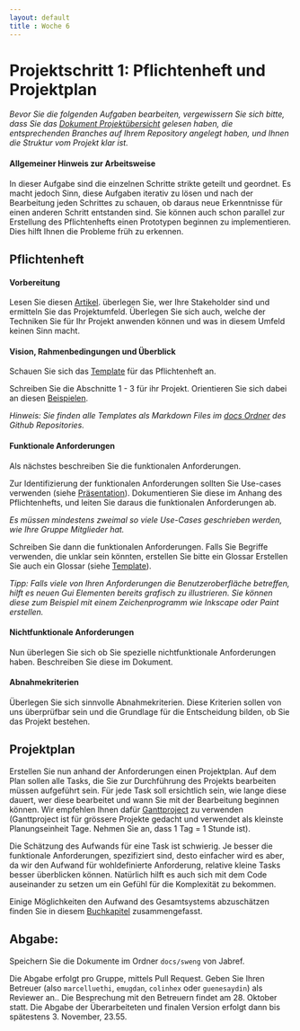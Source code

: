 ```yaml
---
layout: default
title : Woche 6
---
```

# Projektschritt 1: Pflichtenheft und Projektplan


*Bevor Sie die folgenden Aufgaben bearbeiten, vergewissern Sie sich bitte, dass Sie das [Dokument Projektübersicht](../project-summary.html) gelesen haben, die entsprechenden Branches auf Ihrem Repository angelegt haben, und Ihnen die Struktur vom Projekt klar ist.*

#### Allgemeiner Hinweis zur Arbeitsweise

In dieser Aufgabe sind die einzelnen Schritte strikte geteilt und geordnet. Es macht jedoch Sinn, diese Aufgaben iterativ zu lösen und nach der Bearbeitung jeden Schrittes zu schauen, ob daraus neue Erkenntnisse für einen anderen Schritt entstanden sind. Sie können auch schon parallel zur Erstellung des Pflichtenhefts einen Prototypen beginnen zu implementieren. Dies hilft Ihnen die Probleme früh zu erkennen. 

## Pflichtenheft

#### Vorbereitung
Lesen Sie diesen [Artikel](https://adam.unibas.ch/goto_adam_file_1059779_download.html). überlegen Sie, wer Ihre Stakeholder sind und ermitteln Sie das Projektumfeld. Überlegen Sie sich auch, welche der Techniken Sie für Ihr Projekt anwenden können und was in diesem Umfeld keinen Sinn macht. 

#### Vision, Rahmenbedingungen und Überblick

Schauen Sie sich das [Template](../templates/pflichtenheft-template.html) für das Pflichtenheft an. 

Schreiben Sie die Abschnitte 1 - 3 für ihr Projekt. Orientieren Sie sich dabei an diesen [Beispielen](https://adam.unibas.ch/goto_adam_file_1019350_download.html).

*Hinweis: Sie finden alle Templates als Markdown Files im [docs Ordner](https://github.com/unibas-marcelluethi/software-engineering/tree/master/docs/project) des Github Repositories.*


#### Funktionale Anforderungen 

Als nächstes beschreiben Sie die funktionalen Anforderungen. 

Zur Identifizierung der funktionalen Anforderungen sollten Sie Use-cases verwenden (siehe [Präsentation](../../week6/slides/use-cases.html)). Dokumentieren Sie diese im Anhang des Pflichtenhefts, und leiten Sie daraus die funktionalen Anforderungen ab. 

*Es müssen mindestens zweimal so viele Use-Cases geschrieben werden, wie Ihre Gruppe Mitglieder hat.*

Schreiben Sie dann die funktionalen Anforderungen. Falls Sie Begriffe verwenden, die unklar sein könnten, erstellen Sie bitte ein Glossar Erstellen Sie auch ein Glossar (siehe [Template](../templates/glossar.html)).

*Tipp: Falls viele von Ihren Anforderungen die Benutzeroberfläche betreffen, hilft es neuen Gui Elementen bereits grafisch zu illustrieren. Sie können diese zum Beispiel mit einem 
Zeichenprogramm wie Inkscape oder Paint erstellen.*



#### Nichtfunktionale Anforderungen

Nun überlegen Sie sich ob Sie spezielle nichtfunktionale Anforderungen haben. Beschreiben Sie diese im Dokument. 

#### Abnahmekriterien
Überlegen Sie sich sinnvolle Abnahmekriterien. Diese Kriterien sollen von uns überprüfbar sein und die Grundlage für die Entscheidung bilden,
ob Sie das Projekt bestehen. 

## Projektplan 

Erstellen Sie nun anhand der Anforderungen einen Projektplan. Auf dem Plan sollen alle Tasks, die Sie zur Durchführung des Projekts bearbeiten müssen aufgeführt sein. Für jede Task soll ersichtlich sein, wie lange diese dauert, wer diese bearbeitet und wann Sie mit der Bearbeitung beginnen 
können. Wir empfehlen Ihnen dafür [Ganttproject](https://www.ganttproject.biz/) zu verwenden (Ganttproject ist für grössere Projekte gedacht und verwendet als kleinste Planungseinheit Tage. Nehmen Sie an, dass 1 Tag = 1 Stunde ist).

Die Schätzung des Aufwands für eine Task ist schwierig. Je besser die funktionale Anforderungen, spezifiziert sind, desto einfacher wird es aber, da wir den Aufwand für wohldefinierte Anforderung, 
relative kleine Tasks besser überblicken können. Natürlich hilft es auch sich mit dem Code auseinander zu setzen  um ein Gefühl für die Komplexität zu bekommen. 

 Einige Möglichkeiten den Aufwand des Gesamtsystems abzuschätzen finden Sie in diesem [Buchkapitel](https://adam.unibas.ch/goto_adam_file_1059784_download.html) zusammengefasst. 


## Abgabe: 
Speichern Sie die Dokumente im Ordner ```docs/sweng``` von Jabref.

Die Abgabe erfolgt pro Gruppe, mittels Pull Request. Geben Sie Ihren Betreuer (also ```marcelluethi```, ```emugdan```, ```colinhex``` oder ```guenesaydin```) als Reviewer an.. 
Die Besprechung mit den Betreuern findet am 28. Oktober statt. 
Die Abgabe der Überarbeiteten und finalen Version erfolgt dann bis spätestens 3. November, 23.55.  
